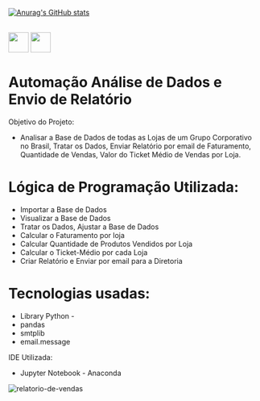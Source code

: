 [![Anurag's GitHub stats](https://github-readme-stats.vercel.app/api?username=RogerioPython&count_private=true&show_icons=true&theme=dark)](https://github.com/RogerioPython/github-readme-stats)

<div style="display: inline_block"><br>
<img style="width:40px;height:40px;" src="https://cdn.jsdelivr.net/gh/devicons/devicon/icons/python/python-original-wordmark.svg" />
<img style="width:40px;height:40px;" src="https://cdn.jsdelivr.net/gh/devicons/devicon/icons/css3/css3-plain.svg" />
 
 </div>
             
##

# Automação Análise de Dados e Envio de Relatório
 Objetivo do Projeto: 
- Analisar a Base de Dados de todas as Lojas de um Grupo Corporativo no Brasil, Tratar os Dados, Enviar Relatório por email de Faturamento, Quantidade de Vendas, Valor do Ticket Médio de Vendas por Loja.
##
# Lógica de Programação Utilizada:

- Importar a Base de Dados
- Visualizar a Base de Dados
- Tratar os Dados, Ajustar a Base de Dados
- Calcular o Faturamento por loja
- Calcular Quantidade de Produtos Vendidos por Loja
- Calcular o Ticket-Médio por cada Loja
- Criar Relatório e Enviar por email para a Diretoria
## 
# Tecnologias usadas:
- Library Python -
- pandas
- smtplib
- email.message

IDE Utilizada:
- Jupyter Notebook - Anaconda

![relatorio-de-vendas](https://user-images.githubusercontent.com/35857120/199230481-6804f9bc-6925-4439-90a5-57776656c7db.PNG)
